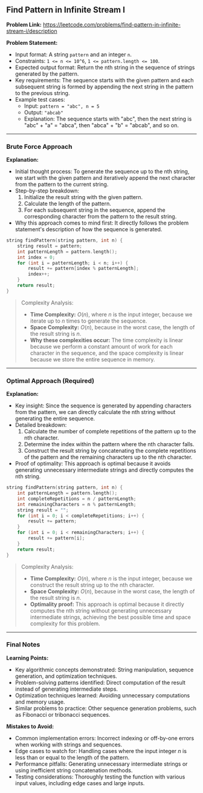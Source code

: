 ## Find Pattern in Infinite Stream I
**Problem Link:** https://leetcode.com/problems/find-pattern-in-infinite-stream-i/description

**Problem Statement:**
- Input format: A string `pattern` and an integer `n`.
- Constraints: `1 <= n <= 10^6`, `1 <= pattern.length <= 100`.
- Expected output format: Return the nth string in the sequence of strings generated by the pattern.
- Key requirements: The sequence starts with the given pattern and each subsequent string is formed by appending the next string in the pattern to the previous string.
- Example test cases:
  - Input: `pattern = "abc", n = 5`
  - Output: `"abcab"`
  - Explanation: The sequence starts with "abc", then the next string is "abc" + "a" = "abca", then "abca" + "b" = "abcab", and so on.

---

### Brute Force Approach
**Explanation:**
- Initial thought process: To generate the sequence up to the nth string, we start with the given pattern and iteratively append the next character from the pattern to the current string.
- Step-by-step breakdown:
  1. Initialize the result string with the given pattern.
  2. Calculate the length of the pattern.
  3. For each subsequent string in the sequence, append the corresponding character from the pattern to the result string.
- Why this approach comes to mind first: It directly follows the problem statement's description of how the sequence is generated.

```cpp
string findPattern(string pattern, int n) {
    string result = pattern;
    int patternLength = pattern.length();
    int index = 0;
    for (int i = patternLength; i < n; i++) {
        result += pattern[index % patternLength];
        index++;
    }
    return result;
}
```

> Complexity Analysis:
> - **Time Complexity:** $O(n)$, where $n$ is the input integer, because we iterate up to $n$ times to generate the sequence.
> - **Space Complexity:** $O(n)$, because in the worst case, the length of the result string is $n$.
> - **Why these complexities occur:** The time complexity is linear because we perform a constant amount of work for each character in the sequence, and the space complexity is linear because we store the entire sequence in memory.

---

### Optimal Approach (Required)
**Explanation:**
- Key insight: Since the sequence is generated by appending characters from the pattern, we can directly calculate the nth string without generating the entire sequence.
- Detailed breakdown:
  1. Calculate the number of complete repetitions of the pattern up to the nth character.
  2. Determine the index within the pattern where the nth character falls.
  3. Construct the result string by concatenating the complete repetitions of the pattern and the remaining characters up to the nth character.
- Proof of optimality: This approach is optimal because it avoids generating unnecessary intermediate strings and directly computes the nth string.

```cpp
string findPattern(string pattern, int n) {
    int patternLength = pattern.length();
    int completeRepetitions = n / patternLength;
    int remainingCharacters = n % patternLength;
    string result = "";
    for (int i = 0; i < completeRepetitions; i++) {
        result += pattern;
    }
    for (int i = 0; i < remainingCharacters; i++) {
        result += pattern[i];
    }
    return result;
}
```

> Complexity Analysis:
> - **Time Complexity:** $O(n)$, where $n$ is the input integer, because we construct the result string up to the nth character.
> - **Space Complexity:** $O(n)$, because in the worst case, the length of the result string is $n$.
> - **Optimality proof:** This approach is optimal because it directly computes the nth string without generating unnecessary intermediate strings, achieving the best possible time and space complexity for this problem.

---

### Final Notes
**Learning Points:**
- Key algorithmic concepts demonstrated: String manipulation, sequence generation, and optimization techniques.
- Problem-solving patterns identified: Direct computation of the result instead of generating intermediate steps.
- Optimization techniques learned: Avoiding unnecessary computations and memory usage.
- Similar problems to practice: Other sequence generation problems, such as Fibonacci or tribonacci sequences.

**Mistakes to Avoid:**
- Common implementation errors: Incorrect indexing or off-by-one errors when working with strings and sequences.
- Edge cases to watch for: Handling cases where the input integer $n$ is less than or equal to the length of the pattern.
- Performance pitfalls: Generating unnecessary intermediate strings or using inefficient string concatenation methods.
- Testing considerations: Thoroughly testing the function with various input values, including edge cases and large inputs.